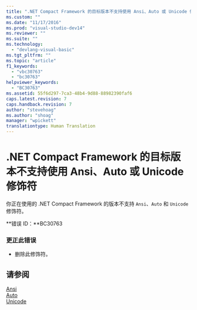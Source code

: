 ```yaml
---
title: ".NET Compact Framework 的目标版本不支持使用 Ansi、Auto 或 Unicode 修饰符 | Microsoft Docs"
ms.custom: ""
ms.date: "11/17/2016"
ms.prod: "visual-studio-dev14"
ms.reviewer: ""
ms.suite: ""
ms.technology: 
  - "devlang-visual-basic"
ms.tgt_pltfrm: ""
ms.topic: "article"
f1_keywords: 
  - "vbc30763"
  - "bc30763"
helpviewer_keywords: 
  - "BC30763"
ms.assetid: 55f6d297-7ca3-48b4-9d88-88982390faf6
caps.latest.revision: 7
caps.handback.revision: 7
author: "stevehoag"
ms.author: "shoag"
manager: "wpickett"
translationtype: Human Translation
---
```

# .NET Compact Framework 的目标版本不支持使用 Ansi、Auto 或 Unicode 修饰符
你正在使用的 .NET Compact Framework 的版本不支持 `Ansi`、`Auto` 和 `Unicode` 修饰符。  
  
 **错误 ID：**BC30763  
  
### 更正此错误  
  
-   删除此修饰符。  
  
## 请参阅  
 [Ansi](../../visual-basic/language-reference/modifiers/ansi.md)   
 [Auto](../../visual-basic/language-reference/modifiers/auto.md)   
 [Unicode](../../visual-basic/language-reference/modifiers/unicode.md)